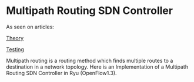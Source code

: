 # Multipath Routing SDN Controller

As seen on articles:

[Theory](https://wildanmsyah.wordpress.com/2018/01/13/multipath-routing-with-load-balancing-using-ryu-openflow-controller)

[Testing](https://wildanmsyah.wordpress.com/2018/01/21/testing-ryu-multipath-routing-with-load-balancing-on-mininet)

Multipath routing is a routing method which finds multiple routes to a destination in a network topology. Here is an Implementation of a Multipath Routing SDN Controller in Ryu (OpenFlow1.3).

